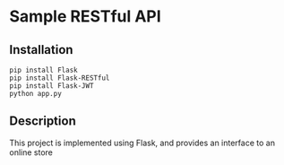 # Sample RESTful API

## Installation

```
pip install Flask
pip install Flask-RESTful
pip install Flask-JWT
python app.py
```

## Description

This project is implemented using Flask, and provides an interface to an online store



